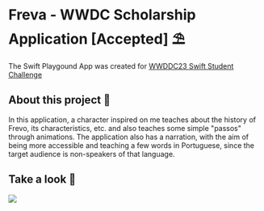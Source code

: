 # Freva - WWDC Scholarship Application [Accepted] ⛱️

The Swift Playgound App was created for <a href="https://developer.apple.com/wwdc23/swift-student-challenge/">WWDDC23 Swift Student Challenge</a>

## About this project 💬

In this application, a character inspired on me teaches about the history of Frevo, its characteristics, etc. and also teaches some simple "passos" through animations. 
The application also has a narration, with the aim of being more accessible and teaching a few words in Portuguese, since the target audience is non-speakers of that language.

## Take a look 👀

![](Freva.gif)
